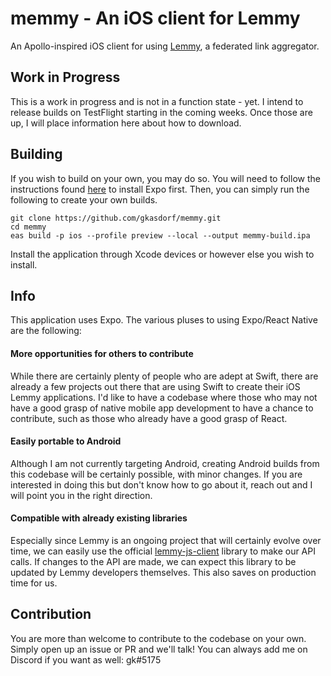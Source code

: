 # memmy - An iOS client for Lemmy

An Apollo-inspired iOS client for using [Lemmy](https://github.com/LemmyNet/lemmy), a federated link aggregator.

## Work in Progress
This is a work in progress and is not in a function state - yet. I intend to release builds on TestFlight starting in
the coming weeks. Once those are up, I will place information here about how to download.

## Building
If you wish to build on your own, you may do so. You will need to follow the instructions found
[here](https://docs.expo.dev/get-started/installation/) to install Expo first. Then, you can simply run the following
to create your own builds.

```shell
git clone https://github.com/gkasdorf/memmy.git
cd memmy
eas build -p ios --profile preview --local --output memmy-build.ipa 
```

Install the application through Xcode devices or however else you wish to install.

## Info
This application uses Expo. The various pluses to using Expo/React Native are the following:

#### More opportunities for others to contribute
While there are certainly plenty of people who are adept at Swift,
there are already a few projects out there that are using Swift to create their iOS Lemmy applications. I'd like to
have a codebase where those who may not have a good grasp of native mobile app development to have a chance to contribute,
such as those who already have a good grasp of React.

#### Easily portable to Android
Although I am not currently targeting Android, creating Android builds from this codebase will be certainly possible,
with minor changes. If you are interested in doing this but don't know how to go about it, reach out and I will point
you in the right direction.

#### Compatible with already existing libraries
Especially since Lemmy is an ongoing project that will certainly evolve over time, we can easily use the official
[lemmy-js-client](https://github.com/LemmyNet/lemmy-js-client) library to make our API calls. If changes to the API are
made, we can expect this library to be updated by Lemmy developers themselves. This also saves on production time for us.

## Contribution
You are more than welcome to contribute to the codebase on your own. Simply open up an issue or PR and we'll talk! You
can always add me on Discord if you want as well: gk#5175